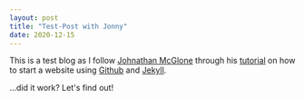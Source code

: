 ```yaml
---
layout: post
title: "Test-Post with Jonny"
date: 2020-12-15
---
```


This is a test blog as I follow [Johnathan McGlone](http://jmcglone.com/) through his [tutorial](http://jmcglone.com/guides/github-pages/#:~:text=GitHub%20Pages%20are%20public%20webpages,related%20to%20specific%20GitHub%20projects.) on how to start a website using [Github](www.github.com) and [Jekyll](http://jekyllrb.com).

...did it work? Let's find out!
